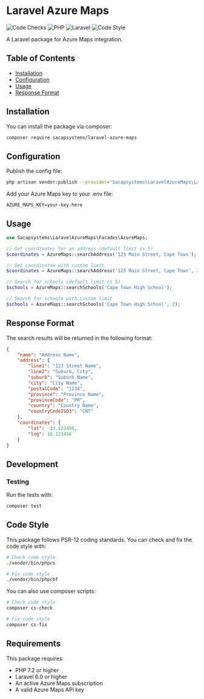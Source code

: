 # Laravel Azure Maps

![Code Checks](https://github.com/sacapsystems/laravel-azure-maps/actions/workflows/code-checks.yaml/badge.svg)
![PHP](https://img.shields.io/badge/PHP-7.2%20to%208.2-777BB4?logo=php)
![Laravel](https://img.shields.io/badge/Laravel-6.0%20to%2010.x-FF2D20?logo=laravel)
![Code Style](https://img.shields.io/badge/code%20style-PSR--12-green)

A Laravel package for Azure Maps integration.

## Table of Contents
- [Installation](#installation)
- [Configuration](#configuration)
- [Usage](#usage)
- [Response Format](#response-format)

## Installation

You can install the package via composer:

```bash
composer require sacapsystems/laravel-azure-maps
```
## Configuration

Publish the config file:

```bash
php artisan vendor:publish --provider="Sacapsystems\LaravelAzureMaps\LaravelAzureMapsServiceProvider"
```

Add your Azure Maps key to your .env file:

```
AZURE_MAPS_KEY=your-key-here
```
## Usage

```php
use Sacapsystems\LaravelAzureMaps\Facades\AzureMaps;

// Get coordinates for an address (default limit is 5)
$coordinates = AzureMaps::searchAddress('123 Main Street, Cape Town');

// Get coordinates with custom limit
$coordinates = AzureMaps::searchAddress('123 Main Street, Cape Town', 2);

// Search for schools (default limit is 5)
$schools = AzureMaps::searchSchools('Cape Town High School');

// Search for schools with custom limit
$schools = AzureMaps::searchSchools('Cape Town High School', 2);
```

## Response Format
The search results will be returned in the following format:

```json
{
    "name": "Address Name",
    "address": {
        "line1": "123 Street Name",
        "line2": "Suburb, City",
        "suburb": "Suburb Name",
        "city": "City Name",
        "postalCode": "1234",
        "province": "Province Name",
        "provinceCode": "PR",
        "country": "Country Name",
        "countryCodeISO3": "CNT"
    },
    "coordinates": {
        "lat": -33.123456,
        "lng": 18.123456
    }
}
```
## Development

### Testing
Run the tests with:

```bash
composer test
```

## Code Style
This package follows PSR-12 coding standards. You can check and fix the code style with:

```bash
# Check code style
./vendor/bin/phpcs

# Fix code style
./vendor/bin/phpcbf
```
You can also use composer scripts:

```bash
# Check code style
composer cs-check

# Fix code style
composer cs-fix
```
## Requirements

This package requires:

- PHP 7.2 or higher
- Laravel 6.0 or higher
- An active Azure Maps subscription
- A valid Azure Maps API key

